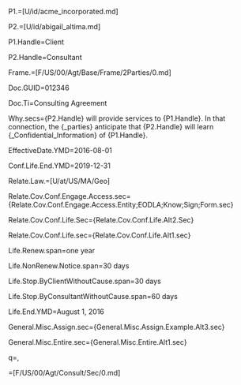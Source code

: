 P1.=[U/id/acme_incorporated.md]

P2.=[U/id/abigail_altima.md]

P1.Handle=Client

P2.Handle=Consultant

Frame.=[F/US/00/Agt/Base/Frame/2Parties/0.md]

Doc.GUID=012346

Doc.Ti=Consulting Agreement

Why.secs={P2.Handle} will provide services to {P1.Handle}.  In that connection, the {_parties} anticipate that {P2.Handle} will learn {_Confidential_Information} of {P1.Handle}. 

EffectiveDate.YMD=2016-08-01

Conf.Life.End.YMD=2019-12-31

Relate.Law.=[U/at/US/MA/Geo]

Relate.Cov.Conf.Engage.Access.sec={Relate.Cov.Conf.Engage.Access.Entity;EODLA;Know;Sign;Form.sec}

Relate.Cov.Conf.Life.Sec={Relate.Cov.Conf.Life.Alt2.Sec}

Relate.Cov.Conf.Life.sec={Relate.Cov.Conf.Life.Alt1.sec}

Life.Renew.span=one year

Life.NonRenew.Notice.span=30 days

Life.Stop.ByClientWithoutCause.span=30 days

Life.Stop.ByConsultantWithoutCause.span=60 days

Life.End.YMD=August 1, 2016

General.Misc.Assign.sec={General.Misc.Assign.Example.Alt3.sec}

General.Misc.Entire.sec={General.Misc.Entire.Alt1.sec}

q=,

=[F/US/00/Agt/Consult/Sec/0.md]